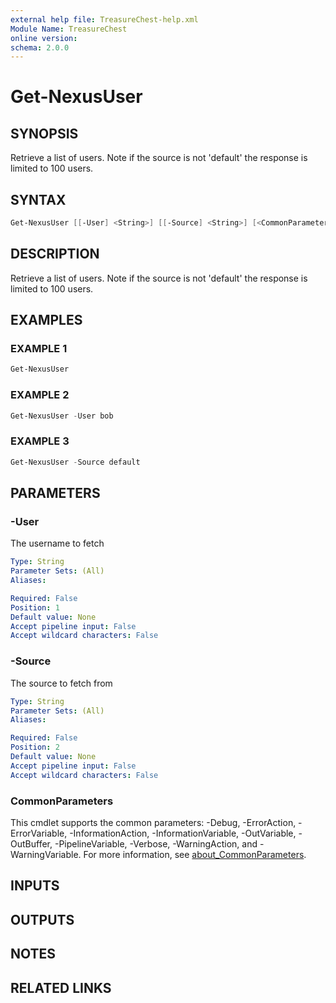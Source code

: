 ```yaml
---
external help file: TreasureChest-help.xml
Module Name: TreasureChest
online version:
schema: 2.0.0
---
```


# Get-NexusUser

## SYNOPSIS

Retrieve a list of users.
Note if the source is not 'default' the response is limited to 100 users.

## SYNTAX

```powershell
Get-NexusUser [[-User] <String>] [[-Source] <String>] [<CommonParameters>]
```

## DESCRIPTION

Retrieve a list of users.
Note if the source is not 'default' the response is limited to 100 users.

## EXAMPLES

### EXAMPLE 1

```powershell
Get-NexusUser
```

### EXAMPLE 2

```powershell
Get-NexusUser -User bob
```

### EXAMPLE 3

```powershell
Get-NexusUser -Source default
```

## PARAMETERS

### -User

The username to fetch

```yaml
Type: String
Parameter Sets: (All)
Aliases:

Required: False
Position: 1
Default value: None
Accept pipeline input: False
Accept wildcard characters: False
```

### -Source

The source to fetch from

```yaml
Type: String
Parameter Sets: (All)
Aliases:

Required: False
Position: 2
Default value: None
Accept pipeline input: False
Accept wildcard characters: False
```

### CommonParameters

This cmdlet supports the common parameters: -Debug, -ErrorAction, -ErrorVariable, -InformationAction, -InformationVariable, -OutVariable, -OutBuffer, -PipelineVariable, -Verbose, -WarningAction, and -WarningVariable. For more information, see [about_CommonParameters](http://go.microsoft.com/fwlink/?LinkID=113216).

## INPUTS

## OUTPUTS

## NOTES

## RELATED LINKS
